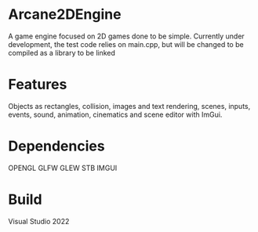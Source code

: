 # Arcane2DEngine
A game engine focused on 2D games done to be simple.
Currently under development, the test code relies on main.cpp, but will be changed to be compiled as a library to be linked

# Features
Objects as rectangles, collision, images and text rendering, scenes, inputs, events, sound, animation, cinematics and scene editor with ImGui.

# Dependencies
OPENGL
GLFW
GLEW
STB
IMGUI

# Build
Visual Studio 2022


